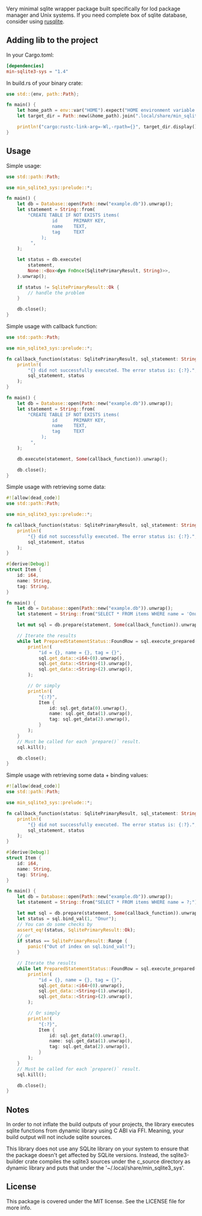 Very minimal sqlite wrapper package built specifically for lod package manager and Unix systems. If you need complete box of sqlite database, consider using [rusqlite](https://github.com/rusqlite/rusqlite).

## Adding lib to the project
In your Cargo.toml:

```toml
[dependencies]
min-sqlite3-sys = "1.4"
```

In build.rs of your binary crate:
```rust
use std::{env, path::Path};

fn main() {
    let home_path = env::var("HOME").expect("HOME environment variable is not set.");
    let target_dir = Path::new(&home_path).join(".local/share/min_sqlite3_sys");

    println!("cargo:rustc-link-arg=-Wl,-rpath={}", target_dir.display());
}
```

## Usage
Simple usage:

```rust
use std::path::Path;

use min_sqlite3_sys::prelude::*;

fn main() {
    let db = Database::open(Path::new("example.db")).unwrap();
    let statement = String::from(
        "CREATE TABLE IF NOT EXISTS items(
                 id      PRIMARY KEY,
                 name    TEXT,
                 tag     TEXT
             );
         ",
    );

    let status = db.execute(
        statement,
        None::<Box<dyn FnOnce(SqlitePrimaryResult, String)>>,
    ).unwrap();

    if status != SqlitePrimaryResult::Ok {
        // handle the problem
    }

    db.close();
}
```

Simple usage with callback function:
```rust
use std::path::Path;

use min_sqlite3_sys::prelude::*;

fn callback_function(status: SqlitePrimaryResult, sql_statement: String) {
    println!(
        "{} did not successfully executed. The error status is: {:?}.",
        sql_statement, status
    );
}

fn main() {
    let db = Database::open(Path::new("example.db")).unwrap();
    let statement = String::from(
        "CREATE TABLE IF NOT EXISTS items(
                 id      PRIMARY KEY,
                 name    TEXT,
                 tag     TEXT
             );
         ",
    );

    db.execute(statement, Some(callback_function)).unwrap();

    db.close();
}
```

Simple usage with retrieving some data:
```rust
#![allow(dead_code)]
use std::path::Path;

use min_sqlite3_sys::prelude::*;

fn callback_function(status: SqlitePrimaryResult, sql_statement: String) {
    println!(
        "{} did not successfully executed. The error status is: {:?}.",
        sql_statement, status
    );
}

#[derive(Debug)]
struct Item {
    id: i64,
    name: String,
    tag: String,
}

fn main() {
    let db = Database::open(Path::new("example.db")).unwrap();
    let statement = String::from("SELECT * FROM items WHERE name = 'Onur';");

    let mut sql = db.prepare(statement, Some(callback_function)).unwrap();

    // Iterate the results
    while let PreparedStatementStatus::FoundRow = sql.execute_prepared() {
        println!(
            "id = {}, name = {}, tag = {}",
            sql.get_data::<i64>(0).unwrap(),
            sql.get_data::<String>(1).unwrap(),
            sql.get_data::<String>(2).unwrap(),
        );

        // Or simply
        println!(
            "{:?}",
            Item {
                id: sql.get_data(0).unwrap(),
                name: sql.get_data(1).unwrap(),
                tag: sql.get_data(2).unwrap(),
            }
        );
    }
    // Must be called for each `prepare()` result.
    sql.kill();

    db.close();
}
```

Simple usage with retrieving some data + binding values:
```rust
#![allow(dead_code)]
use std::path::Path;

use min_sqlite3_sys::prelude::*;

fn callback_function(status: SqlitePrimaryResult, sql_statement: String) {
    println!(
        "{} did not successfully executed. The error status is: {:?}.",
        sql_statement, status
    );
}

#[derive(Debug)]
struct Item {
    id: i64,
    name: String,
    tag: String,
}

fn main() {
    let db = Database::open(Path::new("example.db")).unwrap();
    let statement = String::from("SELECT * FROM items WHERE name = ?;");

    let mut sql = db.prepare(statement, Some(callback_function)).unwrap();
    let status = sql.bind_val(1, "Onur");
    // You can do some checks by
    assert_eq!(status, SqlitePrimaryResult::Ok);
    // or
    if status == SqlitePrimaryResult::Range {
    	panic!("Out of index on sql.bind_val!");
    }

    // Iterate the results
    while let PreparedStatementStatus::FoundRow = sql.execute_prepared() {
        println!(
            "id = {}, name = {}, tag = {}",
            sql.get_data::<i64>(0).unwrap(),
            sql.get_data::<String>(1).unwrap(),
            sql.get_data::<String>(2).unwrap(),
        );

        // Or simply
        println!(
            "{:?}",
            Item {
                id: sql.get_data(0).unwrap(),
                name: sql.get_data(1).unwrap(),
                tag: sql.get_data(2).unwrap(),
            }
        );
    }
    // Must be called for each `prepare()` result.
    sql.kill();

    db.close();
}
```

## Notes
In order to not inflate the build outputs of your projects, the library executes sqlite functions from dynamic library using C ABI via FFI. Meaning, your build output will not include sqlite sources.

This library does not use any SQLite library on your system to ensure that the package doesn't get affected by SQLite versions. Instead, the sqlite3-builder crate compiles the sqlite3 sources under the c_source directory as dynamic library and puts that under the '~/.local/share/min_sqlite3_sys'.

## License
This package is covered under the MIT license. See the LICENSE file for more info.